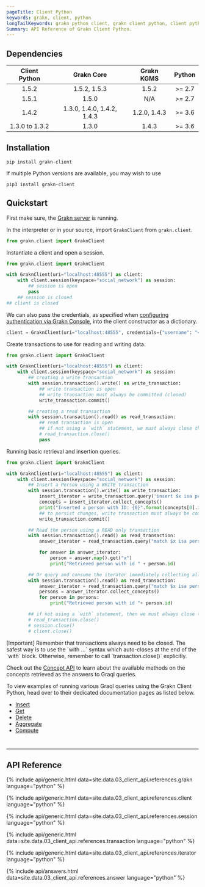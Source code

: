 ```yaml
---
pageTitle: Client Python
keywords: grakn, client, python
longTailKeywords: grakn python client, grakn client python, client python, python client
Summary: API Reference of Grakn Client Python.
---
```


## Dependencies

| Client Python  | Grakn Core                  | Grakn KGMS   | Python |
| :------------: | :-------------------------: | :----------: | :----: |
| 1.5.2          | 1.5.2, 1.5.3                | 1.5.2        | >= 2.7 |
| 1.5.1          | 1.5.0                       | N/A          | >= 2.7 |
| 1.4.2          | 1.3.0, 1.4.0, 1.4.2, 1.4.3  | 1.2.0, 1.4.3 | >= 3.6 |
| 1.3.0 to 1.3.2 | 1.3.0                       | 1.4.3        | >= 3.6 |

## Installation
```
pip install grakn-client
```
If multiple Python versions are available, you may wish to use
```
pip3 install grakn-client
```

## Quickstart
First make sure, the [Grakn server](/docs/running-grakn/install-and-run#start-the-grakn-server) is running.

In the interpreter or in your source, import `GraknClient` from `grakn.client`.

<!-- test-example social_network_python_client_a.py -->
```python
from grakn.client import GraknClient
```

Instantiate a client and open a session.

<!-- test-example social_network_python_client_b.py -->
```python
from grakn.client import GraknClient

with GraknClient(uri="localhost:48555") as client:
    with client.session(keyspace="social_network") as session:
        ## session is open
        pass
    ## session is closed
## client is closed
```

We can also pass the credentials, as specified when [configuring authentication via Grakn Console](../06-management/02-users.md), into the client constructor as a dictionary.

<!-- test-ignore -->
```python
client = GraknClient(uri="localhost:48555", credentials={"username": "<username>", "password": "<password>"})
```

Create transactions to use for reading and writing data.

<!-- test-example social_network_python_client_c.py -->
```python
from grakn.client import GraknClient

with GraknClient(uri="localhost:48555") as client:
    with client.session(keyspace="social_network") as session:
        ## creating a write transaction
        with session.transaction().write() as write_transaction:
            ## write transaction is open
            ## write transaction must always be committed (closed)
            write_transaction.commit()

        ## creating a read transaction
        with session.transaction().read() as read_transaction:
            ## read transaction is open
            ## if not using a `with` statement, we must always close the read transaction like so
            # read_transaction.close()
            pass
```

Running basic retrieval and insertion queries.

<!-- test-example social_network_python_client_d.py -->
```python
from grakn.client import GraknClient

with GraknClient(uri="localhost:48555") as client:
    with client.session(keyspace="social_network") as session:
        ## Insert a Person using a WRITE transaction
        with session.transaction().write() as write_transaction:
            insert_iterator = write_transaction.query('insert $x isa person, has email "x@email.com";')
            concepts = insert_iterator.collect_concepts()
            print("Inserted a person with ID: {0}".format(concepts[0].id))
            ## to persist changes, write transaction must always be committed (closed)
            write_transaction.commit()

        ## Read the person using a READ only transaction
        with session.transaction().read() as read_transaction:
            answer_iterator = read_transaction.query("match $x isa person; get; limit 10;")

            for answer in answer_iterator:
                person = answer.map().get("x")
                print("Retrieved person with id " + person.id)

        ## Or query and consume the iterator immediately collecting all the results
        with session.transaction().read() as read_transaction:
            answer_iterator = read_transaction.query("match $x isa person; get; limit 10;")
            persons = answer_iterator.collect_concepts()
            for person in persons:
                print("Retrieved person with id "+ person.id)

        ## if not using a `with` statement, then we must always close the session and the read transaction
        # read_transaction.close()
        # session.close()
        # client.close()
```
<div class="note">
[Important]
Remember that transactions always need to be closed. The safest way is to use the `with ...` syntax which auto-closes at the end of the `with` block. Otherwise, remember to call `transaction.close()` explicitly.
</div>

Check out the [Concept API](../04-concept-api/00-overview.md) to learn about the available methods on the concepts retrieved as the answers to Graql queries.

To view examples of running various Graql queries using the Grakn Client Python, head over to their dedicated documentation pages as listed below.

- [Insert](../11-query/03-insert-query.md)
- [Get](../11-query/02-get-query.md)
- [Delete](../11-query/04-delete-query.md)
- [Aggregate](../11-query/06-aggregate-query.md)
- [Compute](../11-query/07-compute-query.md)

<hr style="margin-top: 40px;" />

## API Reference

{% include api/generic.html data=site.data.03_client_api.references.grakn language="python" %}

{% include api/generic.html data=site.data.03_client_api.references.client language="python" %}

{% include api/generic.html data=site.data.03_client_api.references.session language="python" %}

{% include api/generic.html data=site.data.03_client_api.references.transaction language="python" %}

{% include api/generic.html data=site.data.03_client_api.references.iterator language="python" %}

{% include api/answers.html data=site.data.03_client_api.references.answer language="python" %}

